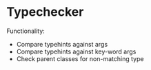# Typechecker 

Functionality: 

- Compare typehints against args
- Compare typehints against key-word args
- Check parent classes for non-matching type